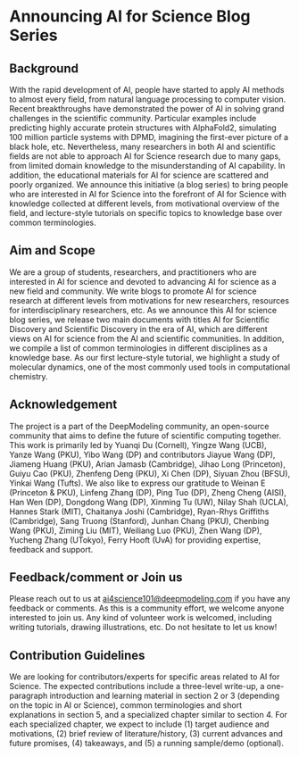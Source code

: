 # Announcing AI for Science Blog Series

## Background
With the rapid development of AI, people have started to apply AI methods to almost every field, from natural language processing to computer vision. Recent breakthroughs have demonstrated the power of AI in solving grand challenges in the scientific community. Particular examples include predicting highly accurate protein structures with AlphaFold2, simulating 100 million particle systems with DPMD, imagining the first-ever picture of a black hole, etc. Nevertheless, many researchers in both AI and scientific fields are not able to approach AI for Science research due to many gaps, from limited domain knowledge to the misunderstanding of AI capability. In addition, the educational materials for AI for science are scattered and poorly organized. We announce this initiative (a blog series) to bring people who are interested in AI for Science into the forefront of AI for Science with knowledge collected at different levels, from motivational overview of the field, and lecture-style tutorials on specific topics to knowledge base over common terminologies. 

## Aim and Scope
We are a group of students, researchers, and practitioners who are interested in AI for science and devoted to advancing AI for science as a new field and community.
We write blogs to promote AI for science research at different levels from motivations for new researchers, resources for interdisciplinary researchers, etc.
As we announce this AI for science blog series, we release two main documents with titles AI for Scientific Discovery and Scientific Discovery in the era of AI, which are different views on AI for science from the AI and scientific communities. In addition, we compile a list of common terminologies in different disciplines as a knowledge base. As our first lecture-style tutorial, we highlight a study of molecular dynamics, one of the most commonly used tools in computational chemistry.

## Acknowledgement
The project is a part of the DeepModeling community, an open-source community that aims to define the future of scientific computing together. 
This work is primarily led by Yuanqi Du (Cornell), Yingze Wang (UCB), Yanze Wang (PKU), Yibo Wang (DP) and contributors Jiayue Wang (DP), Jiameng Huang (PKU), Arian Jamasb (Cambridge), Jihao Long (Princeton), Guiyu Cao (PKU), Zhenfeng Deng (PKU), Xi Chen (DP), Siyuan Zhou (BFSU), Yinkai Wang (Tufts). We also like to express our gratitude to Weinan E (Princeton \& PKU), Linfeng Zhang (DP), Ping Tuo (DP), Zheng Cheng (AISI), Han Wen (DP), Dongdong Wang (DP), Xinming Tu (UW), Nilay Shah (UCLA), Hannes Stark (MIT), Chaitanya Joshi (Cambridge), Ryan-Rhys Griffiths (Cambridge), Sang Truong (Stanford), Junhan Chang (PKU), Chenbing Wang (PKU), Ziming Liu (MIT), Weiliang Luo (PKU), Zhen Wang (DP), Yucheng Zhang (UTokyo), Ferry Hooft (UvA) for providing expertise, feedback and support.

## Feedback/comment or Join us
Please reach out to us at ai4science101@deepmodeling.com if you have any feedback or comments.
As this is a community effort, we welcome anyone interested to join us. Any kind of volunteer work is welcomed, including writing tutorials, drawing illustrations, etc. Do not hesitate to let us know! 

## Contribution Guidelines
We are looking for contributors/experts for specific areas related to AI for Science. The expected contributions include a three-level write-up, a one-paragraph introduction and learning material in section 2 or 3 (depending on the topic in AI or Science), common terminologies and short explanations in section 5, and a specialized chapter similar to section 4. For each specialized chapter, we expect to include (1) target audience and motivations, (2) brief review of literature/history, (3) current advances and future promises, (4) takeaways, and (5) a running sample/demo (optional). 
